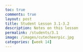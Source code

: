 ```yaml
---
toc: true
comments: true
layout: post
title: Student Lesson 3.1-3.2
description: Notes on this lesson
permalink: /students/3.1
image: /images/cutecheerpic.jpg
categories: [week 14]
---
```

